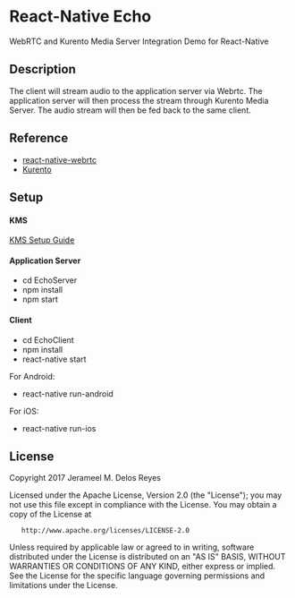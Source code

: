 # React-Native Echo
WebRTC and Kurento Media Server Integration Demo for React-Native

## Description
The client will stream audio to the application server via Webrtc. The application server will then process the stream through Kurento Media Server. The audio stream will then be fed back to the same client.

## Reference
- [react-native-webrtc](https://github.com/oney/react-native-webrtc)
- [Kurento](https://www.kurento.org/)



## Setup

#### KMS
[KMS Setup Guide](http://doc-kurento.readthedocs.io/en/stable/installation_guide.html)


#### Application Server

- cd EchoServer
- npm install
- npm start

#### Client

- cd EchoClient
- npm install
- react-native start

For Android:
- react-native run-android

For iOS:
- react-native run-ios



## License

 Copyright 2017 Jerameel M. Delos Reyes

   Licensed under the Apache License, Version 2.0 (the "License");
   you may not use this file except in compliance with the License.
   You may obtain a copy of the License at

       http://www.apache.org/licenses/LICENSE-2.0

   Unless required by applicable law or agreed to in writing, software
   distributed under the License is distributed on an "AS IS" BASIS,
   WITHOUT WARRANTIES OR CONDITIONS OF ANY KIND, either express or implied.
   See the License for the specific language governing permissions and
limitations under the License.
